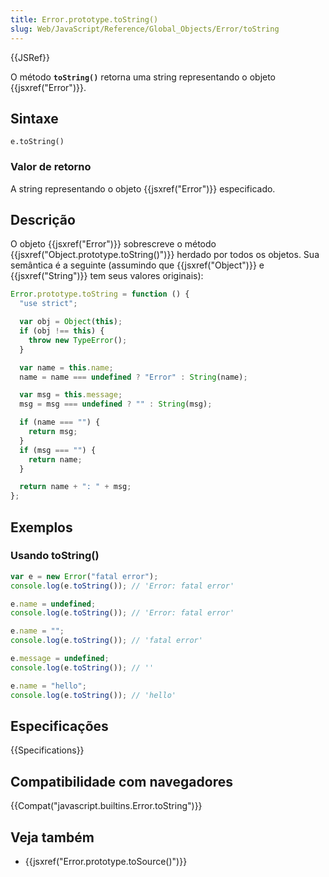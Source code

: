 ```yaml
---
title: Error.prototype.toString()
slug: Web/JavaScript/Reference/Global_Objects/Error/toString
---
```


{{JSRef}}

O método **`toString()`** retorna uma string representando o objeto {{jsxref("Error")}}.

## Sintaxe

```
e.toString()
```

### Valor de retorno

A string representando o objeto {{jsxref("Error")}} especificado.

## Descrição

O objeto {{jsxref("Error")}} sobrescreve o método {{jsxref("Object.prototype.toString()")}} herdado por todos os objetos. Sua semântica é a seguinte (assumindo que {{jsxref("Object")}} e {{jsxref("String")}} tem seus valores originais):

```js
Error.prototype.toString = function () {
  "use strict";

  var obj = Object(this);
  if (obj !== this) {
    throw new TypeError();
  }

  var name = this.name;
  name = name === undefined ? "Error" : String(name);

  var msg = this.message;
  msg = msg === undefined ? "" : String(msg);

  if (name === "") {
    return msg;
  }
  if (msg === "") {
    return name;
  }

  return name + ": " + msg;
};
```

## Exemplos

### Usando toString()

```js
var e = new Error("fatal error");
console.log(e.toString()); // 'Error: fatal error'

e.name = undefined;
console.log(e.toString()); // 'Error: fatal error'

e.name = "";
console.log(e.toString()); // 'fatal error'

e.message = undefined;
console.log(e.toString()); // ''

e.name = "hello";
console.log(e.toString()); // 'hello'
```

## Especificações

{{Specifications}}

## Compatibilidade com navegadores

{{Compat("javascript.builtins.Error.toString")}}

## Veja também

- {{jsxref("Error.prototype.toSource()")}}
